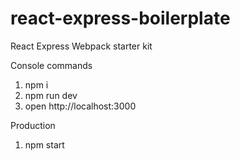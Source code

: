 # react-express-boilerplate
React Express Webpack starter kit

Console commands
1. npm i
2. npm run dev
3. open http://localhost:3000

Production
1. npm start
